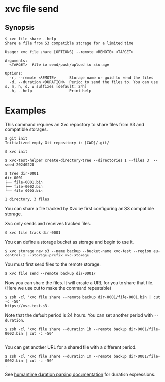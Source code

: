 # xvc file send

## Synopsis

```console
$ xvc file share --help
Share a file from S3 compatible storage for a limited time

Usage: xvc file share [OPTIONS] --remote <REMOTE> <TARGET>

Arguments:
  <TARGET>  File to send/push/upload to storage

Options:
  -r, --remote <REMOTE>      Storage name or guid to send the files
  -d, --duration <DURATION>  Period to send the files to. You can use s, m, h, d, w suffixes [default: 24h]
  -h, --help                 Print help

```

# Examples

This command requires an Xvc repository to share files from S3 and compatible storages.

```console
$ git init
Initialized empty Git repository in [CWD]/.git/

$ xvc init

$ xvc-test-helper create-directory-tree --directories 1 --files 3  --seed 20240228

$ tree dir-0001
dir-0001
├── file-0001.bin
├── file-0002.bin
└── file-0003.bin

1 directory, 3 files

```

You can share a file tracked by Xvc by first configuring an S3 compatible storage.

Xvc only sends and receives tracked files.

```console
$ xvc file track dir-0001
```

You can define a storage bucket as storage and begin to use it.

```console
$ xvc storage new s3 --name backup --bucket-name xvc-test --region eu-central-1 --storage-prefix xvc-storage

```

You must first send files to the remote storage.

```console
$ xvc file send --remote backup dir-0001/
```

Now you can share the files. It will create a URL for you to share that file. (Here we use cut to make the command repeatable)

```console
$ zsh -cl 'xvc file share --remote backup dir-0001/file-0001.bin | cut -c -50'
https://xvc-test.s3.

```

Note that the default period is 24 hours. You can set another period with `--duration`.

```console
$ zsh -cl 'xvc file share --duration 1h --remote backup dir-0001/file-0002.bin | cut -c -50'
.

```

You can get another URL for a shared file with a different period.

```console
$ zsh -cl 'xvc file share --duration 1m --remote backup dir-0001/file-0002.bin | cut -c -50'
.

```

See [humantime duration parsing
documentation](https://docs.rs/humantime/latest/humantime/fn.parse_duration.html)
for duration expressions.
